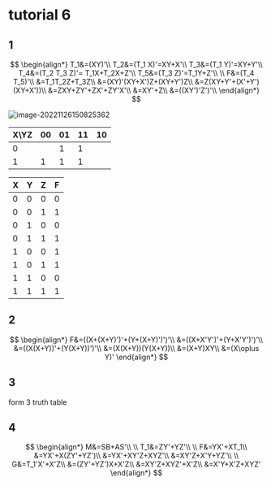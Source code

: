 # tutorial 6

## 1

$$
\begin{align*} T_1&=(XY)'\\ T_2&=(T_1 X)'=XY+X'\\ T_3&=(T_1 Y)'=XY+Y'\\ T_4&=(T_2 T_3 Z)'= T_1X+T_2X+Z'\\ T_5&=(T_3 Z)'=T_1Y+Z'\\ \\ F&=(T_4 T_5)'\\ &=T_1T_2Z+T_3Z\\ &=(XY)'(XY+X')Z+(XY+Y')Z\\ &=Z(XY+Y'+(X'+Y')(XY+X'))\\ &=ZXY+ZY'+ZX'+ZY'X'\\ &=XY'+Z\\ &=((XY')'Z')'\\ \end{align*}
$$

![image-20221126150825362](<../WIX1003 Computer System and Organization/assets/T6\_1.png>)

| X\YZ | 00 | 01 | 11 | 10 |
| ---- | -- | -- | -- | -- |
| 0    |    | 1  | 1  |    |
| 1    | 1  | 1  | 1  |    |

| X | Y | Z | F |
| - | - | - | - |
| 0 | 0 | 0 | 0 |
| 0 | 0 | 1 | 1 |
| 0 | 1 | 0 | 0 |
| 0 | 1 | 1 | 1 |
| 1 | 0 | 0 | 1 |
| 1 | 0 | 1 | 1 |
| 1 | 1 | 0 | 0 |
| 1 | 1 | 1 | 1 |

## 2

$$
\begin{align*} F&=((X+(X+Y)')'+(Y+(X+Y)')')'\\ &=((X+X'Y')'+(Y+X'Y')')'\\ &=((X(X+Y))'+(Y(X+Y))')'\\ &=(X(X+Y))(Y(X+Y))\\ &=(X+Y)XY\\ &=(X\oplus Y)' \end{align*}
$$

## 3

form 3 truth table

## 4

$$
\begin{align*} M&=SB+AS'\\ \\ T_1&=ZY'+YZ'\\ \\ F&=YX'+XT_1\\ &=YX'+X(ZY'+YZ')\\ &=YX'+XY'Z+XYZ'\\ &=XY'Z+X'Y+YZ'\\ \\ G&=T_1'X'+X'Z\\ &=(ZY'+YZ')X+X'Z\\ &=XY'Z+XYZ'+X'Z\\ &=X'Y+X'Z+XYZ' \end{align*}
$$
